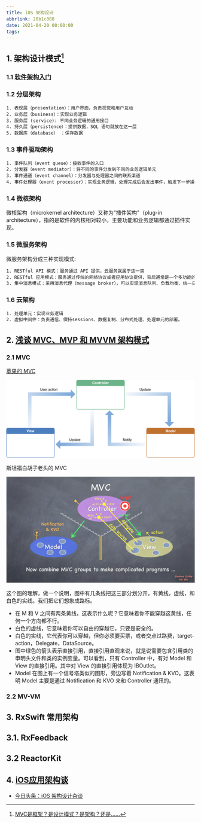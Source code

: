 ```yaml
---
title: iOS 架构设计
abbrlink: 20b1c088
date: 2021-04-20 00:00:00
tags:
---
```


## 1. 架构设计模式[^1]

### 1.1 [软件架构入门](http://www.ruanyifeng.com/blog/2016/09/software-architecture.html)

### 1.2 分层架构

```txt
1. 表现层（presentation）：用户界面，负责视觉和用户互动
2. 业务层（business）：实现业务逻辑
3. 服务层 (service): 不同业务逻辑的通用接口
4. 持久层（persistence）：提供数据，SQL 语句就放在这一层
5. 数据库（database） ：保存数据
```

### 1.3 事件驱动架构

```txt
1. 事件队列（event queue）：接收事件的入口
2. 分发器（event mediator）：将不同的事件分发到不同的业务逻辑单元
3. 事件通道（event channel）：分发器与处理器之间的联系渠道
4. 事件处理器（event processor）：实现业务逻辑，处理完成后会发出事件，触发下一步操作
```

### 1.4 微核架构

微核架构（microkernel architecture）又称为"插件架构"（plug-in architecture），指的是软件的内核相对较小，主要功能和业务逻辑都通过插件实现。

### 1.5 微服务架构

微服务架构分成三种实现模式:

```txt
1. RESTful API 模式：服务通过 API 提供，云服务就属于这一类
2. RESTful 应用模式：服务通过传统的网络协议或者应用协议提供，背后通常是一个多功能的应用程序，常见于企业内部
3. 集中消息模式：采用消息代理（message broker），可以实现消息队列、负载均衡、统一日志和异常处理，缺点是会出现单点失败，消息代理可能要做成集群
```

### 1.6 云架构

```txt
1. 处理单元：实现业务逻辑
2. 虚拟中间件：负责通信、保持sessions、数据复制、分布式处理、处理单元的部署。
```

## 2. [浅谈 MVC、MVP 和 MVVM 架构模式](https://draveness.me/mvx/)

### 2.1 MVC

[苹果的 MVC](https://developer.apple.com/library/archive/documentation/General/Conceptual/DevPedia-CocoaCore/MVC.html)

![ios 的 MVC](./resources/../Resources/model_view_controller_2x.png)

斯坦福白胡子老头的 MVC

![斯坦福白胡子老头的 MVC](./Resources/MVC_Stanford.webp)

这个图的理解，做一个说明，图中有几条线把这三部分划分开，有黄线，虚线，和白色的实线。我们把它们想象成路标。

* 在 M 和 V 之间有两条黄线，这表示什么呢？它意味着你不能穿越这黄线，任何一个方向都不行。
* 白色的虚线，它意味着你可以自由的穿越它，只要是安全的。
* 白色的实线，它代表你可以穿越，但你必须要买票，或者交点过路费，target-action，Delegate，DataSource。
* 图中绿色的箭头表示直接引用，直接引用直观来说，就是说需要包含引用类的申明头文件和类的实例变量。可以看到，只有 Controller 中，有对 Model 和 View 的直接引用。其中对 View 的直接引用体现为 IBOutlet。
* Model 在图上有一个信号塔类似的图形，旁边写着 Notification & KVO。这表明 Model 主要是通过 Notification 和 KVO 来和 Controller 通讯的。

### 2.2 MV-VM

## 3. RxSwift 常用架构

## 3.1. RxFeedback

## 3.2 ReactorKit

## 4. [iOS应用架构谈](https://casatwy.com/iosying-yong-jia-gou-tan-kai-pian.html)

* [今日头条：iOS 架构设计杂谈](https://juejin.cn/post/6844903623252525064)

[^1]: [MVC是框架？是设计模式？是架构？还是……](https://blog.csdn.net/CillyB/article/details/79464339?utm_source=blogxgwz7&utm_medium=distribute.pc_relevant.none-task-blog-baidujs_title-0&spm=1001.2101.3001.4242)
